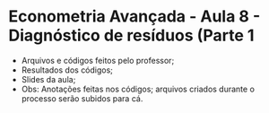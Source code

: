 # Econometria Avançada - Aula 8 - Diagnóstico de resíduos (Parte 1
* Arquivos e códigos feitos pelo professor;
* Resultados dos códigos;
* Slides da aula;
* Obs: Anotações feitas nos códigos; arquivos criados durante o processo serão subidos para cá.
